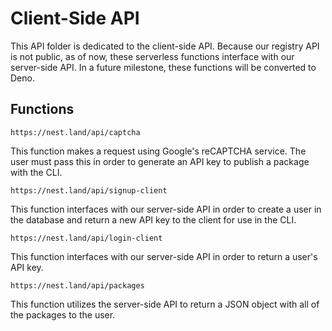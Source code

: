 # Client-Side API
This API folder is dedicated to the client-side API. Because our registry API is not public, as of now, these serverless functions interface with our server-side API. In a future milestone, these functions will be converted to Deno.

## Functions
```
https://nest.land/api/captcha
```
This function makes a request using Google's reCAPTCHA service. The user must pass this in order to generate an API key to publish a package with the CLI.

```
https://nest.land/api/signup-client
```
This function interfaces with our server-side API in order to create a user in the database and return a new API key to the client for use in the CLI.

```
https://nest.land/api/login-client
```
This function interfaces with our server-side API in order to return a user's API key.
```
https://nest.land/api/packages
```
This function utilizes the server-side API to return a JSON object with all of the packages to the user.